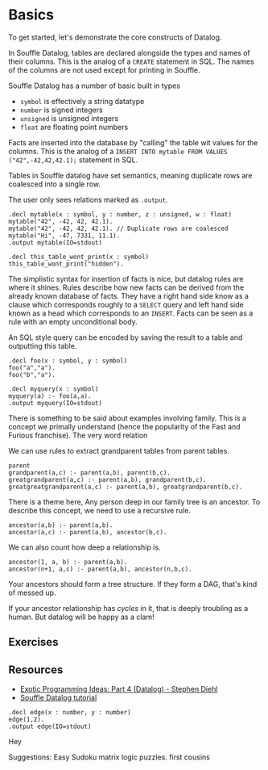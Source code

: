 # Basics

To get started, let's demonstrate the core constructs of Datalog.

In Souffle Datalog, tables are declared alongside the types and names of their columns. This is the analog of a `CREATE` statement in SQL. The names of the columns are not used except for printing in Souffle.

Souffle Datalog has a number of basic built in types

- `symbol` is effectively a string datatype
- `number` is signed integers
- `unsigned` is unsigned integers
- `float` are floating point numbers

Facts are inserted into the database by "calling" the table wit values for the columns. 
This is the analog of a `INSERT INTO mytable FROM VALUES ("42",-42,42,42.1);` statement in SQL.

Tables in Souffle datalog have set semantics, meaning duplicate rows are coalesced into a single row.

The user only sees relations marked as `.output`.

```souffle
.decl mytable(x : symbol, y : number, z : unsigned, w : float)
mytable("42", -42, 42, 42.1).
mytable("42", -42, 42, 42.1). // Duplicate rows are coalesced
mytable("Hi", -47, 7331, 11.1).
.output mytable(IO=stdout)

.decl this_table_wont_print(x : symbol)
this_table_wont_print("hidden").
```

The simplistic syntax for insertion of facts is nice, but datalog rules are where it shines. 
Rules describe how new facts can be derived from the already known database of facts. 
They have a right hand side know as a clause which corresponds roughly to a `SELECT` query and left hand side known as a head which corresponds to an `INSERT`. Facts can be seen as a rule with an empty unconditional body.

An SQL style query can be encoded by saving the result to a table and outputting this table.

```souffle
.decl foo(x : symbol, y : symbol)
foo("a","a").
foo("b","a").

.decl myquery(x : symbol)
myquery(a) :- foo(a,a). 
.output myquery(IO=stdout)
```

There is something to be said about examples involving family. This is a concept we primally understand (hence the popularity of the Fast and Furious franchise). The very word relation

We can use rules to extract grandparent tables from parent tables.

```
parent
grandparent(a,c) :- parent(a,b), parent(b,c).
greatgrandparent(a,c) :- parent(a,b), grandparent(b,c).
greatgreatgrandparent(a,c) :- parent(a,b), greatgrandparent(b,c).
```

There is a theme here, Any person deep in our family tree is an ancestor. To describe this concept, we need to use a recursive rule.

```
ancestor(a,b) :- parent(a,b).
ancestor(a,c) :- parent(a,b), ancestor(b,c).
```

We can also count how deep a relationship is.

```
ancestor(1, a, b) :- parent(a,b).
ancestor(n+1, a,c) :- parent(a,b), ancestor(n,b,c).
```

Your ancestors should form a tree structure. If they form a DAG, that's kind of messed up.

If your ancestor relationship has _cycles_ in it, that is deeply troubling as a human. But datalog will be happy as a clam!

## Exercises



## Resources
- [Exotic Programming Ideas: Part 4 (Datalog) - Stephen Diehl](https://www.stephendiehl.com/posts/exotic04.html)
- [Souffle Datalog tutorial](https://souffle-lang.github.io/tutorial)





 

```souffle,editable
.decl edge(x : number, y : number)
edge(1,2).
.output edge(IO=stdout)
```

Hey

Suggestions:
Easy Sudoku
matrix logic puzzles.
first cousins
